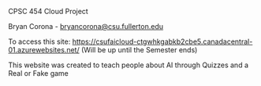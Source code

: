 CPSC 454 Cloud Project 

Bryan Corona - bryancorona@csu.fullerton.edu

To access this site: https://csufaicloud-ctgwhkgabkb2cbe5.canadacentral-01.azurewebsites.net/ (Will be up until the Semester ends)

This website was created to teach people about AI through Quizzes and a Real or Fake game

